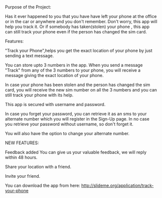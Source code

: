 Purpose of the Project:

Has it ever happened to you that you have have left your phone at the office or in the car or anywhere and you don't remember.
Don't worry, this app will help you track it.
Or if somebody has taken(stolen) your phone , this app can still track your phone even if the person has changed the sim card.

Features:

"Track your Phone",helps you get the exact location of your phone by just sending a text message.

You can store upto 3 numbers in the app. When you send a message "Track" from any of the 3 numbers to your phone, you will receive a message giving the exact location of your phone.

In case your phone has been stolen and the person has changed the sim card, you will receive the new sim number on all the 3 numbers and you can still track your phone with its help.

This app is secured with username and password.

In case you forget your password, you can retrieve it as an sms to your alternate number which you will register in the Sign-Up page.
In no case you retrieve your password without username, so don't forget it.

You will also have the option to change your alternate number.

NEW FEATURES:

Feedback added
You can give us your valuable feedback, we will reply within 48 hours.

Share your location with a friend.

Invite your friend.

You can download the app from here: http://slideme.org/application/track-your-phone
